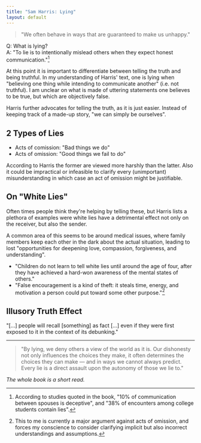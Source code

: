 ```yaml
---
title: "Sam Harris: Lying"
layout: default
---
```


> "We often behave in ways that are guaranteed to make us unhappy."

Q: What is lying?  
A: "To lie is to intentionally mislead others when they expect honest communication."[^1]

At this point it is important to differentiate between telling the truth and being truthful. In my understanding of Harris' text, one is lying when "believing one thing while intending to communicate another" (i.e. not truthful). I am unclear on what is made of uttering statements one believes to be true, but which are objectively false.

Harris further advocates for telling the truth, as it is just easier. Instead of keeping track of a made-up story, "we can simply be ourselves".

## 2 Types of Lies

* Acts of comission: "Bad things we do"
* Acts of omission: "Good things we fail to do"

According to Harris the former are viewed more harshly than the latter. Also it could be impractical or infeasible to clarify every (unimportant) misunderstanding in which case an act of omission might be justifiable.

## On "White Lies"

Often times people think they're helping by telling these, but Harris lists a plethora of examples were white lies have a detrimental effect not only on the receiver, but also the sender.

A common area of this seems to be around medical issues, where family members keep each other in the dark about the actual situation, leading to lost "opportunities for deepening love, compassion, forgiveness, and understanding".

* "Children do not learn to tell white lies until around the age of four, after they have achieved a hard-won awareness of the mental states of others."
* "False encouragement is a kind of theft: it steals time, energy, and motivation a person could put toward some other purpose."[^2]

## Illusory Truth Effect

"[...] people will recall [something] as fact [...] even if they were first exposed to it in the context of its debunking."

---

> "By lying, we deny others a view of the world as it is. Our dishonesty not only influences the choices they make, it often determines the choices they can make — and in ways we cannot always predict. Every lie is a direct assault upon the autonomy of those we lie to."

_The whole book is a short read._

[^1]: According to studies quoted in the book, "10% of communication between spouses is deceptive", and "38% of encounters among college students contain lies". 

[^2]: This to me is currently a major argument against acts of omission, and forces my conscience to consider clarifying implicit but also incorrect understandings and assumptions.